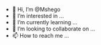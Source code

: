 - 👋 Hi, I’m @Mshego
- 👀 I’m interested in ...
- 🌱 I’m currently learning ...
- 💞️ I’m looking to collaborate on ...
- 📫 How to reach me ...

<!---
Mshego/Mshego is a ✨ special ✨ repository because its `README.md` (this file) appears on your GitHub profile.
You can click the Preview link to take a look at your changes.
--->
